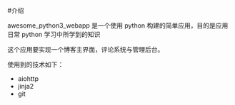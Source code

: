 #介绍

awesome_python3_webapp 是一个使用 python 构建的简单应用，目的是应用日常 python 学习中所学到的知识

这个应用要实现一个博客主界面，评论系统与管理后台。

使用到的技术如下：


- aiohttp
- jinja2
- git
